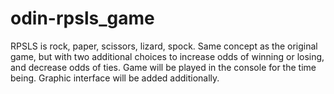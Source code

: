 # odin-rpsls_game
RPSLS is rock, paper, scissors, lizard, spock.
Same concept as the original game, but with two additional choices to increase odds of winning or losing, and decrease odds of ties.
Game will be played in the console for the time being.
Graphic interface will be added additionally. 
